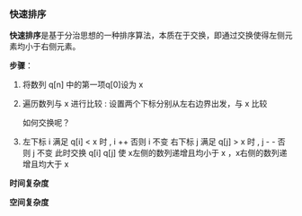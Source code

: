 ### 快速排序

**快速排序**是基于分治思想的一种排序算法，本质在于交换，即通过交换使得左侧元素均小于右侧元素。

**步骤**：

1. 将数列 q[n] 中的第一项q[0]设为 x

2. 遍历数列与 x 进行比较 : 设置两个下标分别从左右边界出发，与 x 比较

   如何交换呢？

3. 左下标 i 满足 q[i] < x 时 , i ++ 否则 i 不变
   右下标 j 满足 q[j] > x 时 , j - -  否则 j 不变
   此时交换 q[i] q[j] 使 x左侧的数列递增且均小于 x ，x右侧的数列递增且均大于 x

**时间复杂度** 

**空间复杂度**